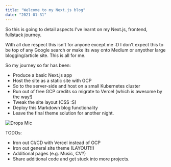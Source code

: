 ```yaml
---
title: "Welcome to my Next.js blog"
date: "2021-01-31"
---
```


So this is going to detail aspects I've learnt on my Next.js, frontend, fullstack journey. 

With all due respect this isn't for anyone except me :D I don't expect this to be top of any Google search or make its way onto Medium or anyother large blogging/article site. This is all for me.

So my journey so far has been:
- Produce a basic Next.js app
- Host the site as a static site with GCP
- So to the server-side and host on a small Kubernetes cluster
- Run out of free GCP credits so migrate to Vercel (which is awesome by the way!)
- Tweak the site layout (CSS :S)
- Deploy this Markdown blog functionality
- Leave the final theme solution for another night.

![Drops Mic](https://media.tenor.com/images/aecd23ff46d00025fe5174840b460610/tenor.gif)

TODOs:
- Iron out CI/CD with Vercel instead of GCP
- Iron out general site theme (LAYOUT!!)
- Additional pages (e.g. Music, CV?)
- Share additional code and get stuck into more projects.